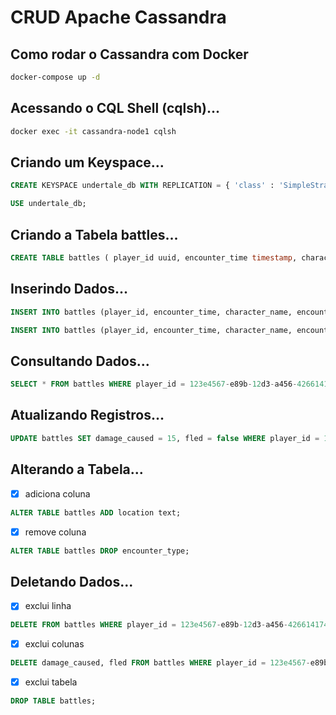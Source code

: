 # CRUD Apache Cassandra

## Como rodar o Cassandra com Docker

```bash
docker-compose up -d
```

## Acessando o CQL Shell (cqlsh)...

```bash
docker exec -it cassandra-node1 cqlsh
```

## Criando um Keyspace...
```sql
CREATE KEYSPACE undertale_db WITH REPLICATION = { 'class' : 'SimpleStrategy', 'replication_factor' : 3 } AND DURABLE_WRITES = true;

USE undertale_db;
```

## Criando a Tabela battles...
```sql
CREATE TABLE battles ( player_id uuid, encounter_time timestamp, character_name text, encounter_type text,damage_caused int,fled boolean,PRIMARY KEY (player_id, encounter_time));
```

## Inserindo Dados...
```sql
INSERT INTO battles (player_id, encounter_time, character_name, encounter_type, damage_caused, fled) VALUES (123e4567-e89b-12d3-a456-426614174000, '2025-06-03 15:00 +0000', 'Sans', 'Battle', 12, false);

INSERT INTO battles (player_id, encounter_time, character_name, encounter_type, damage_caused, fled) VALUES (123e4567-e89b-12d3-a456-426614174000, '2025-06-03 15:05 +0000', 'Papyrus', 'Battle', 8, true);
```

## Consultando Dados...
```sql
SELECT * FROM battles WHERE player_id = 123e4567-e89b-12d3-a456-426614174000;
```

## Atualizando Registros...
```sql
UPDATE battles SET damage_caused = 15, fled = false WHERE player_id = 123e4567-e89b-12d3-a456-426614174000 AND encounter_time = '2025-06-03 15:05 +0000';
```

## Alterando a Tabela...
- [x] adiciona coluna
```sql
ALTER TABLE battles ADD location text;
```

- [x] remove coluna
```sql
ALTER TABLE battles DROP encounter_type;
```

## Deletando Dados...
- [x] exclui linha
```sql
DELETE FROM battles WHERE player_id = 123e4567-e89b-12d3-a456-426614174000 AND encounter_time = '2025-06-03 15:00 +0000';
```

- [x] exclui colunas
```sql
DELETE damage_caused, fled FROM battles WHERE player_id = 123e4567-e89b-12d3-a456-426614174000;
```

- [x] exclui tabela
```sql
DROP TABLE battles;
```
